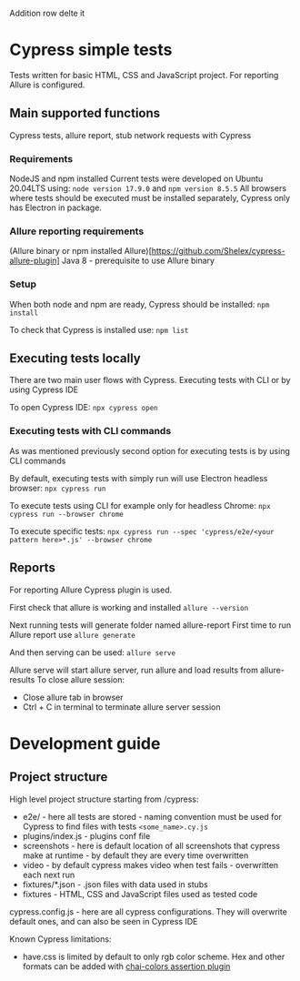 Addition row delte it
# Cypress simple tests
Tests written for basic HTML, CSS and JavaScript project. For reporting Allure is configured.

## Main supported functions
Cypress tests, allure report, stub network requests with Cypress

### Requirements
NodeJS and npm installed
Current tests were developed on Ubuntu 20.04LTS using:
`node version 17.9.0` and `npm version 8.5.5`
All browsers where tests should be executed must be installed separately, Cypress only has Electron in package.

### Allure reporting requirements
(Allure binary or npm installed Allure)[https://github.com/Shelex/cypress-allure-plugin]
Java 8 - prerequisite to use Allure binary

### Setup
When both node and npm are ready, Cypress should be installed:
`npm install`

To check that Cypress is installed use:
`npm list`

## Executing tests locally
There are two main user flows with Cypress. Executing tests with CLI or by using Cypress IDE

To open Cypress IDE:
`npx cypress open`

### Executing tests with CLI commands
As was mentioned previously second option for executing tests is by using CLI commands

By default, executing tests with simply run will use Electron headless browser:
`npx cypress run`

To execute tests using CLI for example only for headless Chrome:
`npx cypress run --browser chrome`

To execute specific tests:
`npx cypress run --spec 'cypress/e2e/<your pattern here>*.js' --browser chrome`

## Reports
For reporting Allure Cypress plugin is used.

First check that allure is working and installed
`allure --version`

Next running tests will generate folder named allure-report
First time to run Allure report use
`allure generate`

And then serving can be used:
`allure serve`

Allure serve will start allure server, run allure and load results from allure-results
To close allure session:
* Close allure tab in browser
* Ctrl + C in terminal to terminate allure server session

# Development guide
## Project structure
High level project structure starting from /cypress:
* e2e/ - here all tests are stored - naming convention must be used for Cypress to find files with tests `<some_name>.cy.js`
* plugins/index.js - plugins conf file
* screenshots - here is default location of all screenshots that cypress make at runtime - by default they are every time overwritten
* video - by default cypress makes video when test fails - overwritten each next run
* fixtures/*.json - .json files with data used in stubs
* fixtures - HTML, CSS and JavaScript files used as tested code

cypress.config.js - here are all cypress configurations. They will overwrite default ones, and can also be seen in Cypress IDE

Known Cypress limitations:
* have.css is limited by default to only rgb color scheme. Hex and other formats can be added with [chai-colors assertion plugin](https://stackoverflow.com/questions/66438459/is-there-a-way-to-make-check-on-hex-color-cypress)
